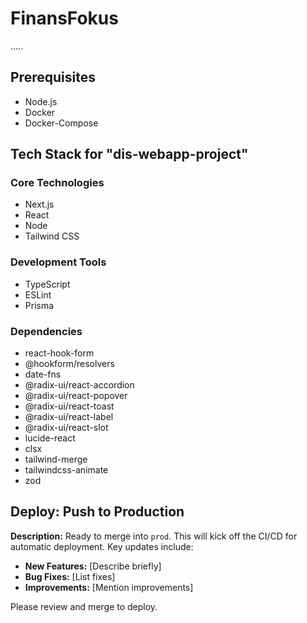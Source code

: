 # FinansFokus

..... 

## Prerequisites

- Node.js
- Docker
- Docker-Compose

## Tech Stack for "dis-webapp-project"

### Core Technologies
- Next.js
- React
- Node
- Tailwind CSS

### Development Tools
- TypeScript
- ESLint
- Prisma

### Dependencies
- react-hook-form
- @hookform/resolvers
- date-fns
- @radix-ui/react-accordion
- @radix-ui/react-popover
- @radix-ui/react-toast
- @radix-ui/react-label
- @radix-ui/react-slot
- lucide-react
- clsx
- tailwind-merge
- tailwindcss-animate
- zod

## Deploy: Push to Production

**Description:**
Ready to merge into `prod`. This will kick off the CI/CD for automatic deployment. Key updates include:

- **New Features:** [Describe briefly]
- **Bug Fixes:** [List fixes]
- **Improvements:** [Mention improvements]

Please review and merge to deploy.
